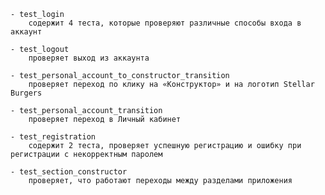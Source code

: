     - test_login
        содержит 4 теста, которые проверяют различные способы входа в аккаунт

    - test_logout
        проверяет выход из аккаунта

    - test_personal_account_to_constructor_transition
        проверяет переход по клику на «Конструктор» и на логотип Stellar Burgers

    - test_personal_account_transition
        проверяет переход в Личный кабинет

    - test_registration
        содержит 2 теста, проверяет успешную регистрацию и ошибку при регистрации с некорректным паролем

    - test_section_constructor
        проверяет, что работают переходы между разделами приложения
